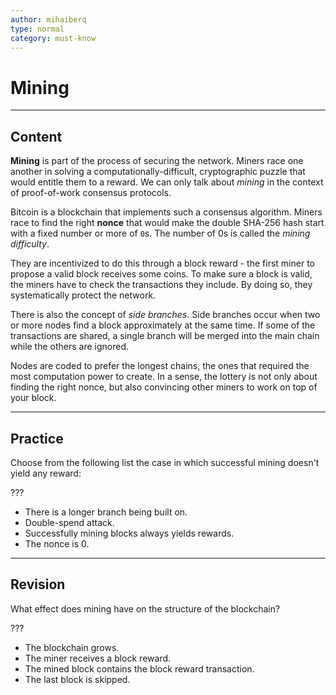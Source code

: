 ```yaml
---
author: mihaiberq
type: normal
category: must-know
---
```


# Mining


---

## Content

**Mining** is part of the process of securing the network. Miners race one another in solving a computationally-difficult, cryptographic puzzle that would entitle them to a reward. We can only talk about *mining* in the context of proof-of-work consensus protocols.

Bitcoin is a blockchain that implements such a consensus algorithm. Miners race to find the right **nonce** that would make the double SHA-256 hash start with a fixed number or more of `0`s. The number of 0s is called the *mining difficulty*.

They are incentivized to do this through a block reward - the first miner to propose a valid block receives some coins. To make sure a block is valid, the miners have to check the transactions they include. By doing so, they systematically protect the network.

There is also the concept of *side branches*. Side branches occur when two or more nodes find a block approximately at the same time. If some of the transactions are shared, a single branch will be merged into the main chain while the others are ignored.

Nodes are coded to prefer the longest chains, the ones that required the most computation power to create. In a sense, the lottery is not only about finding the right nonce, but also convincing other miners to work on top of your block.


---

## Practice

Choose from the following list the case in which successful mining doesn't yield any reward:

???

* There is a longer branch being built on.
* Double-spend attack.
* Successfully mining blocks always yields rewards.
* The nonce is 0.


---

## Revision

What effect does mining have on the structure of the blockchain?

???

* The blockchain grows.
* The miner receives a block reward.
* The mined block contains the block reward transaction.
* The last block is skipped.
 
